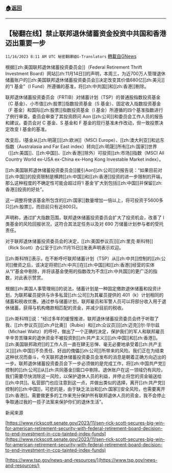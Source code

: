 ###  [:house:返回](README.md)
---


## 【秘翻在线】禁止联邦退休储蓄资金投资中共国和香港迈出重要一步
`11/16/2023 8:11 AM UTC 秘密翻譯組G-Translators` [轉載自GNews](https://gnews.org/articles/1982732)

根据[[zh:美国联邦退休储蓄投资委员会]]（Federal Retirement Thrift Investment Board）网站[[zh:11月14日]]的声明，本周三，为近700万人管理退休储蓄账户的[[zh:美国联邦退休储蓄投资委员会]]决定改变其价值680亿[[zh:美元]]的“I 基金”（I Fund）所遵循的基准，将[[zh:中共国]]和[[zh:香港]]剔除。

联邦退休储蓄投资委员会（FRTIB）对储蓄计划（TSP）的普通股指数投资基金（C 基金）、小市值[[zh:股票]]指数投资基金（S 基金）、固定收入指数投资基金（F 基金）和国际[[zh:股票]]指数投资基金（I 基金）所遵循的四个基准指数进行了例行审查。委员会审查了其投资顾问 Aon [[zh:公司]]和委员会工作人员的报告和建议。委员会对 C 基金、S 基金和 F 基金的现行基准未作改动，但一致投票决定改变 I 基金的基准。

改变后，I基金从[[zh:明晟]][[zh:欧洲]]（MSCI Europe）、[[zh:澳大利亚]]和远东指数（Australasia and Far East index）转向[[zh:明晟]]所有[[zh:国家]]世界（[[zh:美国]]、[[zh:中国]]、[[zh:香港]]除外）可投资[[zh:市场]]指数（MSCI All Country World ex-USA ex-China ex-Hong Kong Investable Market index）。

[[zh:美国联邦退休储蓄投资委员会]]援引Aon[[zh:公司]]的报告说：“如果目前对[[zh:中国]]的投资限制是横跨[[zh:中国]]和[[zh:香港]]投资的进一步限制的开端，那么这种程度的不确定性可能会超过将‘I 基金’扩大到包括[[zh:中国]]并保留[[zh:香港]]投资的好处”。

这一调整将使该基金所包含的[[zh:国家]]数量增加一倍以上，将可投资于5600多只[[zh:股票]]，而目前只有近800只。

声明称，通过扩大指数范围，联邦退休储蓄投资委员会扩大了投资机会，改善了 I 类基金的风险回报状况，这符合其法定任务以及对 690 万储蓄计划参与者的受托责任。

对于联邦退休储蓄投资委员会的决定，[[zh:美国参议员]][[zh:里克·斯科特]]（Rick Scott）办公室于[[zh:11月15日]]发表声明表示欢迎。

[[zh:斯科特]]表示，在不断呼吁联邦储蓄计划（TSP）从[[zh:中共]]控制的[[zh:公司]]撤资之后，该决定将把[[zh:中共]]在[[zh:中国]]和[[zh:香港]]经营的实体从“I”基金中剔除，并将该基金使用的指数改为不含[[zh:中共国]]的更广泛的指数，对此表示赞赏。

根据[[zh:美国人事管理局]]的说法，储蓄计划是一种固定缴款退休储蓄和投资计划，为联邦雇员提供与许多私营[[zh:公司]]为其雇员提供的 401（k）计划相同的储蓄和税收优惠。通过参与储蓄计划，联邦雇员和军警人员可以将部分收入用于退休储蓄，获得与机构缴款相匹配的资金，并减少目前的税收。

[[zh:斯科特]]说：“经过多年的缓慢推进，联邦退休储蓄投资委员会终于听取了我、[[zh:参议员]][[zh:卢比奥]]（Rubio）和[[zh:众议员]][[zh:迈克]]尔·华尔兹（Michael Waltz）的呼吁，做出了一个正确的决定，保护我们的军人和联邦雇员辛辛苦苦赚来的退休资金不被投资到[[zh:共产主义]][[zh:中国]]和[[zh:香港]]。[[zh:美国联邦政府]]的工作人员一直在肆无忌惮、毫无必要地承受着[[zh:共产主义]][[zh:中国]]不负责任、好战的傀儡[[zh:公司]]所带来的风险。我们正在为结束这种状况而奋斗，今天联邦退休储蓄投资委员会发布的消息是朝着正确方向迈出的一步。联邦退休储蓄投资委员会下一步必须做的是完成工作，将[[zh:中国共产党]]控制的[[zh:公司]]从[[zh:共同基金]]窗口中剔除。退休账户在这一领域仍有风险，我们需要尽快消除这一风险，以保护退休人员的利益，并停止将您的资金输送给[[zh:中共]]。私营部门也应注意到这一点，并做出类似的选择，离开[[zh:共产党]]控制的[[zh:中国]]，可悲的是，由于缺乏法治和[[zh:国家]]安全风险，也需要离开[[zh:香港]]。需要做更多的工作来充分保护所有联邦退休人员的资金，我不会停止争取通过我的一揽子法案来保护你们的退休生活”。

新闻来源

[https://www.rickscott.senate.gov/2023/11/sen-rick-scott-secures-big-win-for-american-retirement-security-with-federal-retirement-board-decision-to-end-investment-in-ccp-tainted-index-funds](https://www.rickscott.senate.gov/2023/11/sen-rick-scott-secures-big-win-for-american-retirement-security-with-federal-retirement-board-decision-to-end-investment-in-ccp-tainted-index-funds)

[https://www.tsp.gov/news-and-resources/](https://www.tsp.gov/news-and-resources/)
